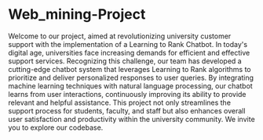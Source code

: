 # Web_mining-Project
Welcome to our project, aimed at revolutionizing university customer support with the implementation of a Learning to Rank Chatbot. In today's digital age, universities face increasing demands for efficient and effective support services. Recognizing this challenge, our team has developed a cutting-edge chatbot system that leverages Learning to Rank algorithms to prioritize and deliver personalized responses to user queries. By integrating machine learning techniques with natural language processing, our chatbot learns from user interactions, continuously improving its ability to provide relevant and helpful assistance. This project not only streamlines the support process for students, faculty, and staff but also enhances overall user satisfaction and productivity within the university community. We invite you to explore our codebase.
